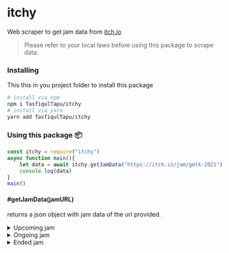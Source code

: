 # itchy
Web scraper to get jam data from [itch.io](https://itch.io)

> Please refer to your local laws before using this package to scrape data.

### Installing 
This this in you project folder to install this package
```bash
# install via npm
npm i TasfiqulTapu/itchy 
# install via yarn 
yarn add TasfiqulTapu/itchy
```

### Using this package 📦
```js
const itchy = require("itchy")
async function main(){
    let data = await itchy.getJamData("https://itch.io/jam/gmtk-2021")
    console.log(data)
}
main()
```

#### #getJamData(jamURL)
returns a json object with jam data of the url provided.
<details>
<summary>Upcoming jam</summary>
  
  ```js
  {
      jamType: "upcoming",
      joined: '1234',
      title: "Some Ridiculous Jam",
      jamURL: "https://itch.io/jam/Link_To_Jam",
      hosts: {
          "Gabe" : "https://gabe.example.com",
          "Mark" : "https://MarkDeez.Nuts"
      }
  }
  ```
  
</details>
<details>
<summary>Ongoing jam</summary>
  
  ```js
  {
      jamType: 'ongoing',
      joined: '123',
      entries: '11',
      title: 'Some Ridiculous Jam',
      jamURL: 'https://itch.io/jam/Link_To_Jam',
      hosts: {
          "Gabe" : "https://gabe.example.com",
          "Mark" : "https://MarkDeez.Nuts"
      }
  }
  ```
  
</details>
<details>
<summary>Ended jam</summary>
  
  ```js
  {
      jamType: 'ended',
      ratings: '420',
      entries: '69',
      title: 'Some Ridiculous Jam',
      jamURL: 'https://itch.io/jam/Link_To_Jam',
      hosts: {
          "Gabe" : "https://gabe.example.com",
          "Mark" : "https://MarkDeez.Nuts"
      }
  }
  ```
  
</details>
